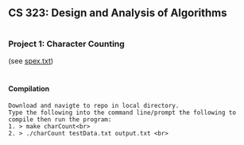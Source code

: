 ## <h2><b>CS 323: Design and Analysis of Algorithms</b></h2>
# <h3>Project 1: Character Counting</h3> (see <a href="https://github.com/isaac-ba/Character_Count_Alg_Java/blob/master/spex.txt">spex.txt</a>)

# <h4>Compilation</h4>	

	Download and navigte to repo in local directory.
	Type the following into the command line/prompt the following to compile then run the program:
	1. > make charCount<br>
	2. > ./charCount testData.txt output.txt <br>


